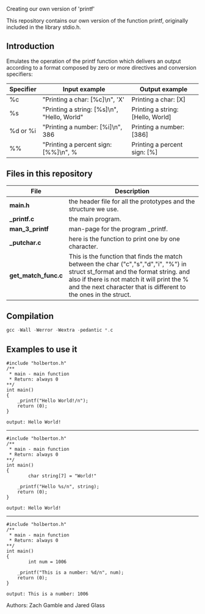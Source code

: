 Creating our own version of 'printf'

This repository contains our own version of the function printf, originally included in the library stdio.h.

## Introduction
Emulates the operation of the printf function which delivers an output according to a format composed by zero or more directives and conversion specifiers:

Specifier | Input example | Output example
| --- | --- | --- |
%c | "Printing a char: [%c]\n", 'X' | Printing a char: [X]
%s | "Printing a string: [%s]\n", "Hello, World" | Printing a string: [Hello, World]
%d or %i | "Printing a number: [%i]\n", 386 | Printing a number: [386]
%% | "Printing a percent sign: [%%]\n", % | Printing a percent sign: [%]


## Files in this repository

|File| Description |
|--|--|
| **main.h** | the header file for all the prototypes and the structure we use. |
| **_printf.c** | the main program.||
| **man_3_printf**| man-page for the program _printf.|
| **_putchar.c** | here is the function to print one by one character.|
| **get_match_func.c** | This is the function that finds the match between the char ("c","s","d","i", "%") in struct st_format and the format string. and also if there is not match it will print the % and the next character that is different to the ones in the struct.|
## Compilation

```c
gcc -Wall -Werror -Wextra -pedantic *.c
````

## Examples to use it


    #include "holberton.h"
    /**
     * main - main function
     * Return: always 0
    **/
    int main()
    {
        _printf("Hello World!/n");
        return (0);
    }

    output: Hello World!
---

    #include "holberton.h"
    /**
     * main - main function
     * Return: always 0
    **/
    int main()
    {
            char string[7] = "World!"

        _printf("Hello %s/n", string);
        return (0);
    }

    output: Hello World!
---


    #include "holberton.h"
    /**
     * main - main function
     * Return: always 0
    **/
    int main()
    {
            int num = 1006

        _printf("This is a number: %d/n", num);
        return (0);
    }

    output: This is a number: 1006

Authors: Zach Gamble and Jared Glass
